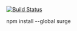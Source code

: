 [![Build Status](https://travis-ci.org/pega-digital/bolt.svg)](https://travis-ci.org/pega-digital/bolt)

npm install --global surge
